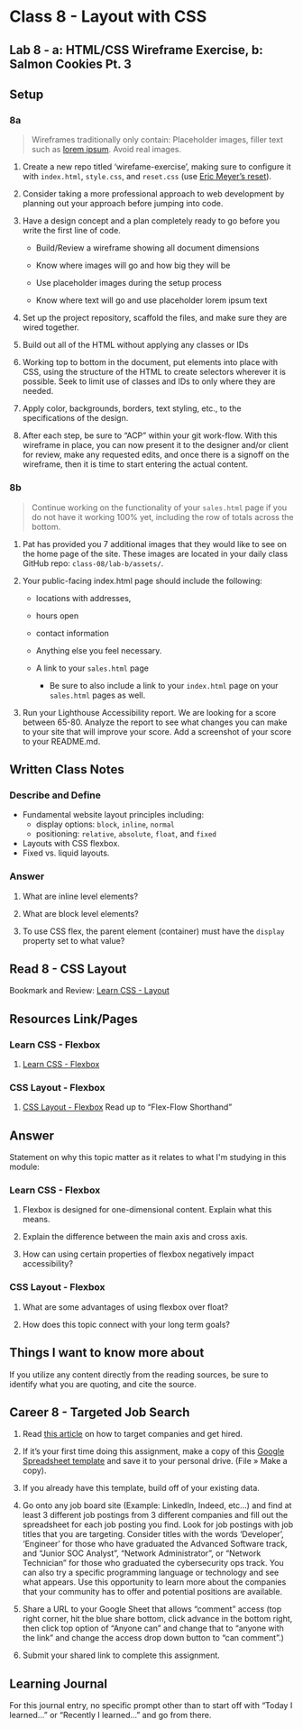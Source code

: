# Class 8 - Layout with CSS

## Lab 8 - a: HTML/CSS Wireframe Exercise, b: Salmon Cookies Pt. 3

## Setup

### 8a

> Wireframes traditionally only contain: Placeholder images, filler text such as [lorem ipsum](https://lipsum.com/). Avoid real images.

1. Create a new repo titled ‘wirefame-exercise’, making sure to configure it with `index.html`, `style.css`, and `reset.css` (use [Eric Meyer’s reset](https://meyerweb.com/eric/tools/css/reset)).

2. Consider taking a more professional approach to web development by planning out your approach before jumping into code.

3. Have a design concept and a plan completely ready to go before you write the first line of code.
   - Build/Review a wireframe showing all document dimensions

   - Know where images will go and how big they will be
   - Use placeholder images during the setup process
   - Know where text will go and use placeholder lorem ipsum text

4. Set up the project repository, scaffold the files, and make sure they are wired together.

5. Build out all of the HTML without applying any classes or IDs

6. Working top to bottom in the document, put elements into place with CSS, using the structure of the HTML to create selectors wherever it is possible. Seek to limit use of classes and IDs to only where they are needed.

7. Apply color, backgrounds, borders, text styling, etc., to the specifications of the design.

8. After each step, be sure to “ACP” within your git work-flow. With this wireframe in place, you can now present it to the designer and/or client for review, make any requested edits, and once there is a signoff on the wireframe, then it is time to start entering the actual content.

### 8b

> Continue working on the functionality of your `sales.html` page if you do not have it working 100% yet, including the row of totals across the bottom.

1. Pat has provided you 7 additional images that they would like to see on the home page of the site. These images are located in your daily class GitHub repo: `class-08/lab-b/assets/`.

2. Your public-facing index.html page should include the following:
   - locations with addresses,
   
   - hours open
   - contact information
   - Anything else you feel necessary.
   - A link to your `sales.html` page
     - Be sure to also include a link to your `index.html` page on your `sales.html` pages as well.

3. Run your Lighthouse Accessibility report. We are looking for a score between 65-80. Analyze the report to see what changes you can make to your site that will improve your score. Add a screenshot of your score to your README.md.

## Written Class Notes


### Describe and Define

- Fundamental website layout principles including:
  - display options: `block`, `inline`, `normal`
  - positioning: `relative`, `absolute`, `float`, and `fixed`
- Layouts with CSS flexbox.
- Fixed vs. liquid layouts.


### Answer

1. What are inline level elements?

2. What are block level elements?

3. To use CSS flex, the parent element (container) must have the `display` property set to what value?











## Read 8 - CSS Layout

Bookmark and Review: [Learn CSS - Layout](https://web.dev/learn/css/layout/)

## Resources Link/Pages

### Learn CSS - Flexbox

1. [Learn CSS - Flexbox](https://web.dev/learn/css/flexbox/)

### CSS Layout - Flexbox

1. [CSS Layout - Flexbox](https://developer.mozilla.org/en-US/docs/Learn/CSS/CSS_layout/Flexbox) Read up to “Flex-Flow Shorthand”

## Answer

Statement on why this topic matter as it relates to what I'm studying in this module:

### Learn CSS - Flexbox

1. Flexbox is designed for one-dimensional content. Explain what this means.


2. Explain the difference between the main axis and cross axis.


3. How can using certain properties of flexbox negatively impact accessibility?

### CSS Layout - Flexbox

1. What are some advantages of using flexbox over float?


2. How does this topic connect with your long term goals?

## Things I want to know more about

If you utilize any content directly from the reading sources, be sure to identify what you are quoting, and cite the source.

## Career 8 - Targeted Job Search

1. Read [this article](https://careerpivot.com/2017/target-the-company-quit-chasing-job/) on how to target companies and get hired.

2. If it’s your first time doing this assignment, make a copy of this [Google Spreadsheet template](https://docs.google.com/spreadsheets/d/1PGylOhiYIuDMLcGr6iUdMNSVwCwczWovbr1HqSRXBGA/edit#gid=0) and save it to your personal drive. (File » Make a copy).

3. If you already have this template, build off of your existing data.

4. Go onto any job board site (Example: LinkedIn, Indeed, etc…) and find at least 3 different job postings from 3 different companies and fill out the spreadsheet for each job posting you find. Look for job postings with job titles that you are targeting. Consider titles with the words ‘Developer’, ‘Engineer’ for those who have graduated the Advanced Software track, and “Junior SOC Analyst”, “Network Administrator”, or “Network Technician” for those who graduated the cybersecurity ops track. You can also try a specific programming language or technology and see what appears. Use this opportunity to learn more about the companies that your community has to offer and potential positions are available.

5. Share a URL to your Google Sheet that allows “comment” access (top right corner, hit the blue share bottom, click advance in the bottom right, then click top option of “Anyone can” and change that to “anyone with the link” and change the access drop down button to “can comment”.)
6. Submit your shared link to complete this assignment.

## Learning Journal

For this journal entry, no specific prompt other than to start off with “Today I learned…” or “Recently I learned…” and go from there.
